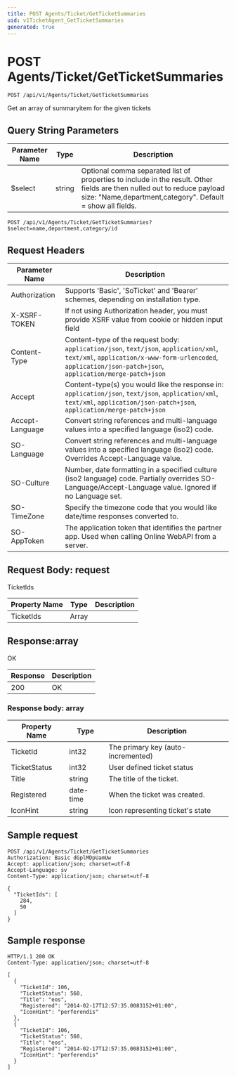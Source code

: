 ```yaml
---
title: POST Agents/Ticket/GetTicketSummaries
uid: v1TicketAgent_GetTicketSummaries
generated: true
---
```


# POST Agents/Ticket/GetTicketSummaries

```http
POST /api/v1/Agents/Ticket/GetTicketSummaries
```

Get an array of summaryitem for the given tickets







## Query String Parameters

| Parameter Name | Type |  Description |
|----------------|------|--------------|
| $select | string |  Optional comma separated list of properties to include in the result. Other fields are then nulled out to reduce payload size: "Name,department,category". Default = show all fields. |

```http
POST /api/v1/Agents/Ticket/GetTicketSummaries?$select=name,department,category/id
```


## Request Headers

| Parameter Name | Description |
|----------------|-------------|
| Authorization  | Supports 'Basic', 'SoTicket' and 'Bearer' schemes, depending on installation type. |
| X-XSRF-TOKEN   | If not using Authorization header, you must provide XSRF value from cookie or hidden input field |
| Content-Type | Content-type of the request body: `application/json`, `text/json`, `application/xml`, `text/xml`, `application/x-www-form-urlencoded`, `application/json-patch+json`, `application/merge-patch+json` |
| Accept         | Content-type(s) you would like the response in: `application/json`, `text/json`, `application/xml`, `text/xml`, `application/json-patch+json`, `application/merge-patch+json` |
| Accept-Language | Convert string references and multi-language values into a specified language (iso2) code. |
| SO-Language | Convert string references and multi-language values into a specified language (iso2) code. Overrides Accept-Language value. |
| SO-Culture | Number, date formatting in a specified culture (iso2 language) code. Partially overrides SO-Language/Accept-Language value. Ignored if no Language set. |
| SO-TimeZone | Specify the timezone code that you would like date/time responses converted to. |
| SO-AppToken | The application token that identifies the partner app. Used when calling Online WebAPI from a server. |

## Request Body: request 

TicketIds 

| Property Name | Type |  Description |
|----------------|------|--------------|
| TicketIds | Array |  |

## Response:array

OK

| Response | Description |
|----------------|-------------|
| 200 | OK |

### Response body: array

| Property Name | Type |  Description |
|----------------|------|--------------|
| TicketId | int32 | The primary key (auto-incremented) |
| TicketStatus | int32 | User defined ticket status |
| Title | string | The title of the ticket. |
| Registered | date-time | When the ticket was created. |
| IconHint | string | Icon representing ticket's state |

## Sample request

```http!
POST /api/v1/Agents/Ticket/GetTicketSummaries
Authorization: Basic dGplMDpUamUw
Accept: application/json; charset=utf-8
Accept-Language: sv
Content-Type: application/json; charset=utf-8

{
  "TicketIds": [
    284,
    50
  ]
}
```

## Sample response

```http_
HTTP/1.1 200 OK
Content-Type: application/json; charset=utf-8

[
  {
    "TicketId": 106,
    "TicketStatus": 560,
    "Title": "eos",
    "Registered": "2014-02-17T12:57:35.0083152+01:00",
    "IconHint": "perferendis"
  },
  {
    "TicketId": 106,
    "TicketStatus": 560,
    "Title": "eos",
    "Registered": "2014-02-17T12:57:35.0083152+01:00",
    "IconHint": "perferendis"
  }
]
```